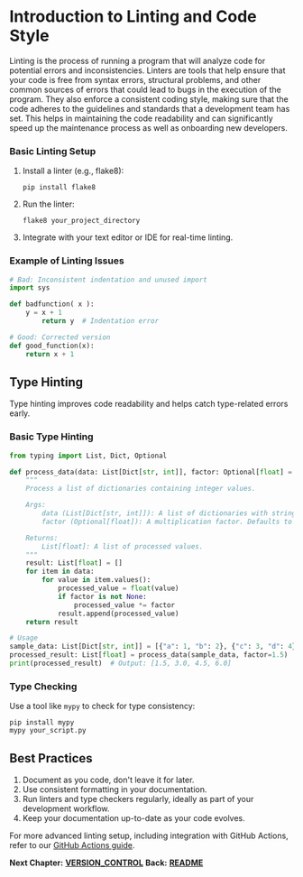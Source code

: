 # Introduction to Linting and Code Style

Linting is the process of running a program that will analyze code for potential errors and inconsistencies. Linters are tools that help ensure that your code is free from syntax errors, structural problems, and other common sources of errors that could lead to bugs in the execution of the program. They also enforce a consistent coding style, making sure that the code adheres to the guidelines and standards that a development team has set. This helps in maintaining the code readability and can significantly speed up the maintenance process as well as onboarding new developers.


### Basic Linting Setup

1. Install a linter (e.g., flake8):
   ```
   pip install flake8
   ```

2. Run the linter:
   ```
   flake8 your_project_directory
   ```

3. Integrate with your text editor or IDE for real-time linting.

### Example of Linting Issues

```python
# Bad: Inconsistent indentation and unused import
import sys

def badfunction( x ):
    y = x + 1
        return y  # Indentation error

# Good: Corrected version
def good_function(x):
    return x + 1
```

## Type Hinting

Type hinting improves code readability and helps catch type-related errors early.

### Basic Type Hinting

```python
from typing import List, Dict, Optional

def process_data(data: List[Dict[str, int]], factor: Optional[float] = None) -> List[float]:
    """
    Process a list of dictionaries containing integer values.

    Args:
        data (List[Dict[str, int]]): A list of dictionaries with string keys and integer values.
        factor (Optional[float]): A multiplication factor. Defaults to None.

    Returns:
        List[float]: A list of processed values.
    """
    result: List[float] = []
    for item in data:
        for value in item.values():
            processed_value = float(value)
            if factor is not None:
                processed_value *= factor
            result.append(processed_value)
    return result

# Usage
sample_data: List[Dict[str, int]] = [{"a": 1, "b": 2}, {"c": 3, "d": 4}]
processed_result: List[float] = process_data(sample_data, factor=1.5)
print(processed_result)  # Output: [1.5, 3.0, 4.5, 6.0]
```

### Type Checking

Use a tool like `mypy` to check for type consistency:

```
pip install mypy
mypy your_script.py
```

## Best Practices

1. Document as you code, don't leave it for later.
2. Use consistent formatting in your documentation.
3. Run linters and type checkers regularly, ideally as part of your development workflow.
4. Keep your documentation up-to-date as your code evolves.

For more advanced linting setup, including integration with GitHub Actions, refer to our [GitHub Actions guide](./ADVANCED_CI_CD.md).

__Next Chapter:__ [__VERSION_CONTROL__](/VERSION_CONTROL.md)
__Back:__ [__README__](/README.md)